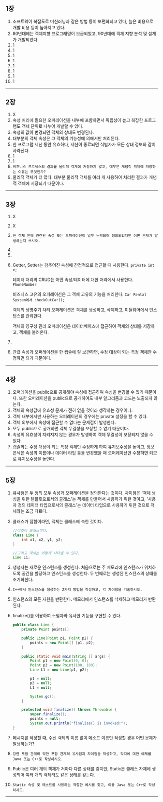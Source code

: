 ## 1장

1. 소프트웨어 복잡도로 머신러닝과 같은 방법 등이 보편화되고 있다, 높은 비용으로 개발 비용 등이 높아지고 있다.
2. 80년대에는 객체지향 프로그래밍이 보급되었고, 90년대에 객체 지향 분석 및 설계가 개발되었다.
3. 1
4. 1
5. 1
6. 1
7. 1
8. 1
9. 1
10. 1

---

## 2장

1. X
2. 속성 처리에 필요한 오퍼레이션을 내부에 포함하면서 독립성이 높고 복잡한 프로그램도 객체 단위로 나누어 개발할 수 있다.
3. 속성의 값이 변경되면 객체의 상태도 변경된다.
4. 대부분의 객체 속성은 그 객체의 기능성에 의해서만 처리된다.
5. 한 프로그램 세션 동안 유효하다, 세션이 종료되면 식별자가 모든 상태 정보와 같이 사라진다.
6. 1
7. 1
8. `비즈니스 프로세스의 결과를 물리적 객체에 저장하지 않고, 대부분 개념적 객체에 저장하는 이유는 무엇인가?`
9. 물리적 객체가 더 많다. 대부분 물리적 객체를 여러 개 사용하여 처리한 결과가 개념적 객체에 저장되기 때문이다.

---

## 3장

1. X
2. X
3. `한 객체 안에 관련된 속성 또는 오퍼레이션이 일부 누락되어 정의되었다면 어떤 문제가 발생하는지 쓰시오.`
4. 
5. 
6. Getter, Setter는 감추어진 속성에 간접적으로 접근할 때 사용한다. `private int x;`

    데이터 처리의 CRUD는 어떤 속성/데이터에 대한 처리에서 사용한다. `PhoneNumber`

    비즈니스 고유의 오퍼레이션은 그 객체 고유의 기능을 처리한다. `Car Rental System에서 checkOutCar();`

    객체의 생명주기 처리 오퍼레이션은 객체를 생성하고, 삭제하고, 미들웨어에서 인스턴스를 관리한다.

    객체의 영구성 관리 오퍼레이션은 데이터베이스에 접근하여 객체의 상태를 저장하고, 객체를 불러온다.

7. 
8. 관련 속성과 오퍼레이션을 한 캡슐에 잘 보관하면, 수정 대상이 되는 특정 객체만 수정하면 되기 때문이다.

---

## 4장

1. 오퍼레이션을 public으로 공개해야 속성에 접근하여 속성을 변경할 수 있기 때문이다. 또한 오퍼레이션을 public으로 공개하여도 내부 알고리즘과 코드는 노출되지 않는다.
2. 객체의 속성값에 유효성 문제가 전혀 없을 것이라 생각하는 경우이다.
3. 객체 내부에서만 사용하는 오퍼레이션의 경우에는 private 설정을 할 수 있다.
4. 객체 외부에서 속성에 접근할 수 없다는 문제점이 발생한다.
5. 모두 public으로 공개하면 객체 무결성을 보장할 수 없기 때문이다.
6. 속성의 유효성이 지켜지지 않는 경우가 발생하여 객체 무결성이 보장되지 않을 수 있다.
7. 캡슐화는 수정 대상이 되는 특정 객체만 수정하게 하여 유지보수성을 높이고, 정보 은닉은 속성의 이름이나 데이터 타입 등을 변경했을 때 오퍼레이션만 수정하면 되므로 유지보수성을 높인다.

---

## 5장

1. 유사점은 두 정의 모두 속성과 오퍼레이션을 정의한다는 것이다. 차이점은 '객체 생성을 위한 템플릿으로서의 클래스'는 객체를 만들어서 사용하기 위한 것이고, '사용자 정의 데이터 타입으로서의 클래스'는 데이터 타입으로 사용하기 위한 것으로 객체와는 조금 다르다.
2. 클래스가 집합이라면, 객체는 클래스에 속한 것이다.

    ```java
    //이것이 클래스이다.
    class Line {
    	int x1, x2, y1, y2;
    }

    //그리고 객체는 이렇게 나타낼 수 있다.
    Line L1;
    ```

3. 생성자는 새로운 인스턴스를 생성한다. 처음으로는 주 메모리에 인스턴스가 위치하도록 공간을 할당하고 인스턴스를 생성한다. 두 번째로는 생성된 인스턴스의 상태를 초기화한다.
4. `C++에서 인스턴스를 생성하는 2가지 방법을 작성하고, 각 차이점을 기술하시오.`
5. 인스턴스의 모든 자원을 반환한다. 메모리에서 인스턴스를 삭제하고 메모리가 반환된다.
6. finalize()를 이용하여 소멸자와 유사한 기능을 구현할 수 있다.

    ```java
    public class Line {
    	private Point points[]

    	public Line(Point p1, Point p2) {
    		points = new Point[] {p1, p2};
    	}
    	
    	public static void main(String [] args) {
    		Point p1 = new Point(0, 0);
    		Point p2 = new Point(100, 100);
    		Line L1 = new Line(p1, p2);

    		p1 = null;
    		p2 = null;
    		L1 = null;

    		System.gc();
    	}

    	protected void finalize() throws Throwable {
    		super.finalize();
    		points = null;
    		System.out.println("finalize() is invoked!");
    }
    ```

7. 메시지를 작성할 때, 수신 객체의 이름 없이 메소드 이름만 작성할 경우 어떤 문제가 발생하는가?
8. `강한 포함 관계와 약한 포함 관계의 유사점과 차이점을 작성하고, 각각에 대한 예제를 Java 또는 C++로 작성하시오.`
9. Public은 여러 개의 객체가 저마다 다른 상태를 갖지만, Static은 클래스 자체에 생성되어 여러 개의 객체라도 같은 상태를 갖는다.
10. `Static 속성 및 메소드를 사용하는 적절한 예시를 찾고, 이를 Java 또는 C++로 작성하시오.`

---